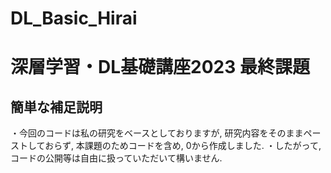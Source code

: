 # DL_Basic_Hirai
# 深層学習・DL基礎講座2023 最終課題

## 簡単な補足説明
・今回のコードは私の研究をベースとしておりますが, 研究内容をそのままペーストしておらず, 本課題のためコードを含め, 0から作成しました.
・したがって, コードの公開等は自由に扱っていただいて構いません.
